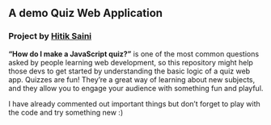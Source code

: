 
## A demo Quiz Web Application
### Project by [Hitik Saini](https://hitik20.tech/)

**“How do I make a JavaScript quiz?”** is one of the most common questions asked by people learning web development, so this repository might help those devs to get started by understanding the basic logic of a quiz web app. Quizzes are fun! They’re a great way of learning about new subjects, and they allow you to engage your audience with something fun and playful.

I have already commented out important things but don’t forget to play with the code and try something new :) 

